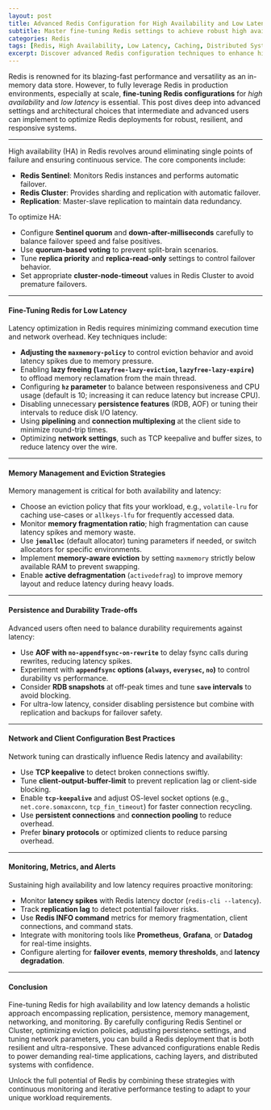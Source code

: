 ```yaml
---
layout: post
title: Advanced Redis Configuration for High Availability and Low Latency
subtitle: Master fine-tuning Redis settings to achieve robust high availability and optimized low latency performance
categories: Redis
tags: [Redis, High Availability, Low Latency, Caching, Distributed Systems, Performance Tuning, Data Storage]
excerpt: Discover advanced Redis configuration techniques to enhance high availability and minimize latency, ensuring your Redis deployment is both resilient and lightning-fast.
---
```

Redis is renowned for its blazing-fast performance and versatility as an in-memory data store. However, to fully leverage Redis in production environments, especially at scale, **fine-tuning Redis configurations** for *high availability* and *low latency* is essential. This post dives deep into advanced settings and architectural choices that intermediate and advanced users can implement to optimize Redis deployments for robust, resilient, and responsive systems.

---
High availability (HA) in Redis revolves around eliminating single points of failure and ensuring continuous service. The core components include:

- **Redis Sentinel**: Monitors Redis instances and performs automatic failover.
- **Redis Cluster**: Provides sharding and replication with automatic failover.
- **Replication**: Master-slave replication to maintain data redundancy.

To optimize HA:

- Configure **Sentinel quorum** and **down-after-milliseconds** carefully to balance failover speed and false positives.
- Use **quorum-based voting** to prevent split-brain scenarios.
- Tune **replica priority** and **replica-read-only** settings to control failover behavior.
- Set appropriate **cluster-node-timeout** values in Redis Cluster to avoid premature failovers.

---

#### Fine-Tuning Redis for Low Latency

Latency optimization in Redis requires minimizing command execution time and network overhead. Key techniques include:

- **Adjusting the `maxmemory-policy`** to control eviction behavior and avoid latency spikes due to memory pressure.
- Enabling **lazy freeing (`lazyfree-lazy-eviction`, `lazyfree-lazy-expire`)** to offload memory reclamation from the main thread.
- Configuring **`hz` parameter** to balance between responsiveness and CPU usage (default is 10; increasing it can reduce latency but increase CPU).
- Disabling unnecessary **persistence features** (RDB, AOF) or tuning their intervals to reduce disk I/O latency.
- Using **pipelining** and **connection multiplexing** at the client side to minimize round-trip times.
- Optimizing **network settings**, such as TCP keepalive and buffer sizes, to reduce latency over the wire.

---

#### Memory Management and Eviction Strategies

Memory management is critical for both availability and latency:

- Choose an eviction policy that fits your workload, e.g., `volatile-lru` for caching use-cases or `allkeys-lfu` for frequently accessed data.
- Monitor **memory fragmentation ratio**; high fragmentation can cause latency spikes and memory waste.
- Use **`jemalloc`** (default allocator) tuning parameters if needed, or switch allocators for specific environments.
- Implement **memory-aware eviction** by setting `maxmemory` strictly below available RAM to prevent swapping.
- Enable **active defragmentation** (`activedefrag`) to improve memory layout and reduce latency during heavy loads.

---

#### Persistence and Durability Trade-offs

Advanced users often need to balance durability requirements against latency:

- Use **AOF with `no-appendfsync-on-rewrite`** to delay fsync calls during rewrites, reducing latency spikes.
- Experiment with **`appendfsync` options (`always`, `everysec`, `no`)** to control durability vs performance.
- Consider **RDB snapshots** at off-peak times and tune **`save` intervals** to avoid blocking.
- For ultra-low latency, consider disabling persistence but combine with replication and backups for failover safety.

---

#### Network and Client Configuration Best Practices

Network tuning can drastically influence Redis latency and availability:

- Use **TCP keepalive** to detect broken connections swiftly.
- Tune **client-output-buffer-limit** to prevent replication lag or client-side blocking.
- Enable **`tcp-keepalive`** and adjust OS-level socket options (e.g., `net.core.somaxconn`, `tcp_fin_timeout`) for faster connection recycling.
- Use **persistent connections** and **connection pooling** to reduce overhead.
- Prefer **binary protocols** or optimized clients to reduce parsing overhead.

---

#### Monitoring, Metrics, and Alerts

Sustaining high availability and low latency requires proactive monitoring:

- Monitor **latency spikes** with Redis latency doctor (`redis-cli --latency`).
- Track **replication lag** to detect potential failover risks.
- Use **Redis INFO command** metrics for memory fragmentation, client connections, and command stats.
- Integrate with monitoring tools like **Prometheus**, **Grafana**, or **Datadog** for real-time insights.
- Configure alerting for **failover events**, **memory thresholds**, and **latency degradation**.

---

#### Conclusion

Fine-tuning Redis for high availability and low latency demands a holistic approach encompassing replication, persistence, memory management, networking, and monitoring. By carefully configuring Redis Sentinel or Cluster, optimizing eviction policies, adjusting persistence settings, and tuning network parameters, you can build a Redis deployment that is both resilient and ultra-responsive. These advanced configurations enable Redis to power demanding real-time applications, caching layers, and distributed systems with confidence.

Unlock the full potential of Redis by combining these strategies with continuous monitoring and iterative performance testing to adapt to your unique workload requirements.
